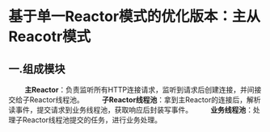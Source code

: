 # 基于单一Reactor模式的优化版本：主从Reacotr模式
## 一.组成模块
&emsp; &emsp;**主Reactor**：负责监听所有HTTP连接请求，监听到请求后创建连接，并间接交给子Reactor线程池。
&emsp; &emsp;**子Reactor线程池**：拿到主Reactor的连接后，解析读事件，提交请求到业务线程池，获取响应后封装写事件。
&emsp; &emsp;**业务线程池**：处理子Reactor线程池提交的任务，进行业务处理。